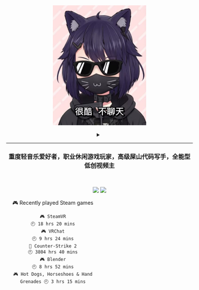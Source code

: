 <p align="center"><img src="./top.jpg" width="50%"/></p>
<details>
    <summary align="center"></summary>
    <p align="center">播放键</p>
</details>

---

<h3 align="center">重度轻音乐爱好者，职业休闲游戏玩家，高级屎山代码写手，全能型低创视频主</h3>
<br>

<p align="center">
  <a target="_blank" href="https://space.bilibili.com/3837681/"><img src="https://img.shields.io/badge/dynamic/json?style=flat-square&logo=bilibili&label=Bilibili&query=data.follower&url=https%3A%2F%2Fapi.bilibili.com%2Fx%2Frelation%2Fstat%3Fvmid%3D3837681%26jsonp%3Djsonp" /></a>
  <a target="_blank" href="https://steamcommunity.com/id/pisdoit"><img src="https://img.shields.io/badge/Steam-232361?logo=Steam&style=flat-square" /></a>
</p>

<div align="center" style="width: 50%">
    
<!-- steam-box start -->
🎮 Recently played Steam games
```text
🎮 SteamVR                          🕘 18 hrs 20 mins
🎮 VRChat                           🕘 9 hrs 24 mins
🔫 Counter-Strike 2                 🕘 3804 hrs 40 mins
🎮 Blender                          🕘 8 hrs 52 mins
🎮 Hot Dogs, Horseshoes & Hand Grenades 🕘 3 hrs 15 mins
```
<!-- Powered by https://github.com/YouEclipse/steam-box . -->
<!-- steam-box end -->
    
</div>
